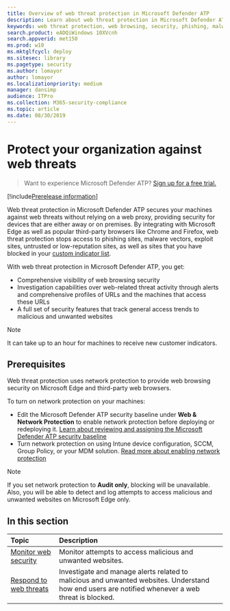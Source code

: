 ```yaml
---
title: Overview of web threat protection in Microsoft Defender ATP
description: Learn about web threat protection in Microsoft Defender ATP and how it can protect your organization
keywords: web threat protection, web browsing, security, phishing, malware, exploit, websites, network protection, Edge, Internet Explorer, Chrome, Firefox, web browser 
search.product: eADQiWindows 10XVcnh
search.appverid: met150
ms.prod: w10
ms.mktglfcycl: deploy
ms.sitesec: library
ms.pagetype: security
ms.author: lomayor
author: lomayor
ms.localizationpriority: medium
manager: dansimp
audience: ITPro
ms.collection: M365-security-compliance 
ms.topic: article
ms.date: 08/30/2019
---
```


# Protect your organization against web threats

>Want to experience Microsoft Defender ATP? [Sign up for a free trial.](https://www.microsoft.com/en-us/WindowsForBusiness/windows-atp?ocid=docs-wdatp-advancedhunting-abovefoldlink)

[!include[Prerelease information](prerelease.md)]

Web threat protection in Microsoft Defender ATP secures your machines against web threats without relying on a web proxy, providing security for devices that are either away or on premises. By integrating with Microsoft Edge as well as popular third-party browsers like Chrome and Firefox, web threat protection stops access to phishing sites, malware vectors, exploit sites, untrusted or low-reputation sites, as well as sites that you have blocked in your [custom indicator list](manage-indicators.md).

With web threat protection in Microsoft Defender ATP, you get:
- Comprehensive visibility of web browsing security
- Investigation capabilities over web-related threat activity through alerts and comprehensive profiles of URLs and the machines that access these URLs
- A full set of security features that track general access trends to malicious and unwanted websites

>[!Note]
>It can take up to an hour for machines to receive new customer indicators.

## Prerequisites
Web threat protection uses network protection to provide web browsing security on Microsoft Edge and third-party web browsers.

To turn on network protection on your machines:
- Edit the Microsoft Defender ATP security baseline under **Web & Network Protection** to enable network protection before deploying or redeploying it. [Learn about reviewing and assigning the Microsoft Defender ATP security baseline](configure-machines-security-baseline.md#review-and-assign-the-microsoft-defender-atp-security-baseline)
- Turn network protection on using Intune device configuration, SCCM, Group Policy, or your MDM solution. [Read more about enabling network protection](../windows-defender-exploit-guard/enable-network-protection.md)  

>[!Note]
>If you set network protection to **Audit only**, blocking will be unavailable. Also, you will be able to detect and log attempts to access malicious and unwanted websites on Microsoft Edge only.


## In this section
Topic | Description
:---|:---
[Monitor web security](web-threat-protection-monitoring.md) | Monitor attempts to access malicious and unwanted websites. 
[Respond to web threats](web-threat-protection-response.md) | Investigate and manage alerts related to malicious and unwanted websites. Understand how end users are notified whenever a web threat is blocked.